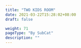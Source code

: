 ```yaml
---
title: "TWO KIDS ROOM"
date: 2021-03-22T15:28:02+08:00
draft: false

weight: 71
pageType: "By SubCat"
description: ""
---
```

